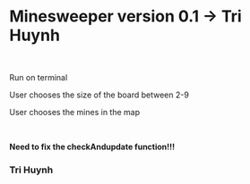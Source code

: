 <h1>Minesweeper version 0.1 -> Tri Huynh</h1>
<br>
<p> Run on terminal </p>
<p> User chooses the size of the board between 2-9 </p>
<p> User chooses the mines in the map </p>
<br>
<p><strong>Need to fix the checkAndupdate function!!!</strong></p>

<h3>Tri Huynh<h3>

